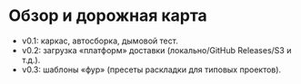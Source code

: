 # Обзор и дорожная карта

- v0.1: каркас, автосборка, дымовой тест.  
- v0.2: загрузка «платформ» доставки (локально/GitHub Releases/S3 и т.д.).  
- v0.3: шаблоны «фур» (пресеты раскладки для типовых проектов).  
